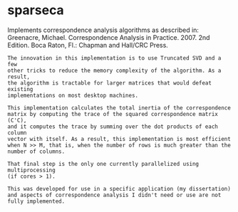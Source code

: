 # sparseca

Implements correspondence analysis algorithms as described in:
        Greenacre, Michael. Correspondence Analysis in Practice. 2007. 2nd 
            Edition. Boca Raton, Fl.: Chapman and Hall/CRC Press.
    
    The innovation in this implementation is to use Truncated SVD and a few 
    other tricks to reduce the memory complexity of the algorithm. As a result, 
    the algorithm is tractable for larger matrices that would defeat existing 
    implementations on most desktop machines.
    
    This implementation calculates the total inertia of the correspondence 
    matrix by computing the trace of the squared correspondence matrix (C'C), 
    and it computes the trace by summing over the dot products of each column 
    vector with itself. As a result, this implementation is most efficient
    when N >> M, that is, when the number of rows is much greater than the 
    number of columns. 
    
    That final step is the only one currently parallelized using multiprocessing
    (if cores > 1).

    This was developed for use in a specific application (my dissertation) and aspects of correspondence analysis I didn't need or use are not fully implemented.
